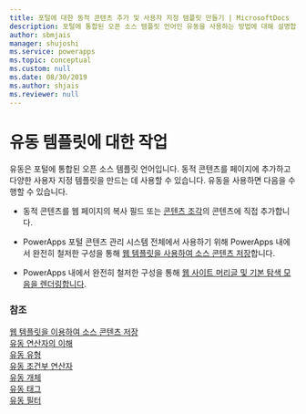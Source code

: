 ```yaml
---
title: 포털에 대한 동적 콘텐츠 추가 및 사용자 지정 템플릿 만들기 | MicrosoftDocs
description: 포털에 통합된 오픈 소스 템플릿 언어인 유동을 사용하는 방법에 대해 설명합니다.
author: sbmjais
manager: shujoshi
ms.service: powerapps
ms.topic: conceptual
ms.custom: null
ms.date: 08/30/2019
ms.author: shjais
ms.reviewer: null
---
```


# <a name="work-with-liquid-templates"></a>유동 템플릿에 대한 작업

유동은 포털에 통합된 오픈 소스 템플릿 언어입니다. 동적 콘텐츠를 페이지에 추가하고 다양한 사용자 지정 템플릿을 만드는 데 사용할 수 있습니다. 유동을 사용하면 다음을 수행할 수 있습니다.

- 동적 콘텐츠를 웹 페이지의 복사 필드 또는 [콘텐츠 조각](https://docs.microsoft.com/en-us/dynamics365/customer-engagement/portals/customize-content-snippets)의 콘텐츠에 직접 추가합니다.  

- PowerApps 포털 콘텐츠 관리 시스템 전체에서 사용하기 위해 PowerApps 내에서 완전히 철저한 구성을 통해 [웹 템플릿을 사용하여 소스 콘텐츠 저장](store-content-web-templates.md)합니다.  

- PowerApps 내에서 완전히 철저한 구성을 통해 [웹 사이트 머리글 및 기본 탐색 모음을 렌더링합니다](render-site-header-primary-navigation.md).  


### <a name="see-also"></a>참조

[웹 템플릿을 이용하여 소스 콘텐츠 저장](store-content-web-templates.md)  
[유동 연산자의 이해](liquid-operators.md)  
[유동 유형](liquid-types.md)  
[유동 조건부 연산자](liquid-conditional-operators.md)  
[유동 개체](liquid-objects.md)  
[유동 태그](liquid-tags.md)  
[유동 필터](liquid-filters.md)  
